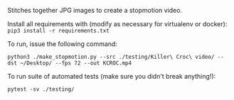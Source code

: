 Stitches together JPG images to create a stopmotion video.


Install all requirements with (modify as necessary for virtualenv or docker):
`pip3 install -r requirements.txt`


To run, issue the following command:


`python3 ./make_stopmotion.py --src ./testing/Killer\ Croc\ video/ --dst ~/Desktop/ --fps 72 --out KCROC.mp4`


To run suite of automated tests (make sure you didn't break anything!):

`pytest -sv ./testing/`
